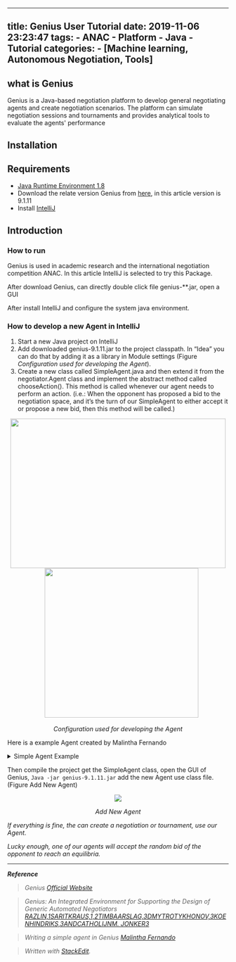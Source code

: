 
---
title: Genius User Tutorial
date: 2019-11-06 23:23:47
tags:
	- ANAC
	- Platform
	- Java
	- Tutorial
categories:
	- [Machine learning, Autonomous Negotiation, Tools]
---

## what is Genius

Genius is a Java-based negotiation platform to develop general negotiating agents and create negotiation scenarios. The platform can simulate negotiation sessions and tournaments and provides analytical tools to evaluate the agents' performance

## Installation

<!--more-->

## Requirements

- [Java Runtime Environment 1.8](https://www.oracle.com/technetwork/java/javase/downloads/jre8-downloads-2133155.html)
- Download the relate version Genius from [here](http://ii.tudelft.nl/genius/?q=article/releases), in this article version is 9.1.11
- Install [IntelliJ](https://www.jetbrains.com/idea/)

  

## Introduction

### How to run
Genius is used in academic research and the international negotiation competition ANAC. In this article IntelliJ is selected to try this Package.

After download Genius, can directly double click file genius-**.jar, open a GUI

After install IntelliJ and configure the system java environment.

### How to develop a new Agent in IntelliJ

1.  Start a new Java project on IntelliJ
2.  Add downloaded genius-9.1.11.jar to the project classpath. In “Idea” you can do that by adding it as a library in Module settings (Figure *Configuration used for developing the Agent*).
3.  Create a new class called SimpleAgent.java and then extend it from the negotiator.Agent class and implement the abstract method called chooseAction(). This method is called whenever our agent needs to perform an action. (i.e.: When the opponent has proposed a bid to the negotiation space, and it’s the turn of our SimpleAgent to either accept it or propose a new bid, then this method will be called.)

<p align="center">
	<img width="490" height="340" src="https://i.loli.net/2019/11/08/OjIv1iJEWnBA2RC.jpg" />
	&nbsp;&nbsp;&nbsp;
	<img width="350" height="340"  src="https://i.loli.net/2019/11/08/D4xwMWqEYXNclvb.jpg" />
</p>

<p align="center">
<em>Configuration used for developing the Agent</em>
</p>

Here is a example Agent created by Malintha Fernando

<details>
	<summary>Simple Agent Example</summary>

```java
import negotiator.*;
import negotiator.actions.Accept;
import negotiator.actions.Action;
import negotiator.actions.EndNegotiation;
import negotiator.actions.Offer;

import java.util.HashMap;
import java.util.Random;
import java.util.logging.Logger;

public class SimpleAgent extends Agent {

    public Action actionOfPartner = null;
    public static Logger log = Logger.getLogger(SimpleAgent.class.getName());
    public Action myLastAction;
    public Bid myLastBid;
    public AgentID agentID;
    public int nOfIssues = 0;
    public HashMap<Bid, Double> utilityCash;

    public enum ActionType {
        START, OFFER, ACCEPT, BREAKOFF
    }

    public ActionType getActionType(Action lAction) {
        ActionType lActionType = ActionType.START;
        if (lAction instanceof Offer)
            lActionType = ActionType.OFFER;
        else if (lAction instanceof Accept)
            lActionType = ActionType.ACCEPT;
        else if (lAction instanceof EndNegotiation)
            lActionType = ActionType.BREAKOFF;
        return lActionType;
    }

    public void init() {
        this.nOfIssues = utilitySpace.getDomain().getIssues().size();
        this.agentID = this.getAgentID();
        this.utilityCash = new HashMap<>();
        BidIterator lIter = new BidIterator(utilitySpace.getDomain());
        while (lIter.hasNext()) {
            Bid tmpBid = lIter.next();
            utilityCash.put(tmpBid, new Double(utilitySpace.getUtility(tmpBid)));
        }
    }

    @Override
    public String getVersion() {
        return "1.0";
    }

    public void ReceiveMessage(Action opponentAction) {
        actionOfPartner = opponentAction;
    }

    @Override
    public Action chooseAction() {
        ActionType lActionType = getActionType(actionOfPartner);
        Action lMyAction = null;
        try {
            switch (lActionType) {
                case OFFER:
                    Offer loffer = ((Offer) actionOfPartner);
                    System.out.println("Opponent's last bid = " + loffer.getBid().toString());
                    if (myLastAction == null) { //this is opponent's initial offer (y0)
                        if (utilitySpace.getUtility(loffer.getBid()) == 1) {
                            lMyAction = new Accept(getAgentID(), loffer.getBid());
                            //i generate my initial offer
                        } else {
                            lMyAction = generateInitialOffer();
                        }
                    } else if (utilitySpace.getUtility(loffer.getBid()) >= utilitySpace.getUtility(((Offer) myLastAction).getBid())) {
                        lMyAction = new Accept(getAgentID(), loffer.getBid());
                        //generate counter offer
                    } else {
                        lMyAction = generateCounterOffer();
                    }
                    break;
                case ACCEPT:
                    break;
                case BREAKOFF:
                    break;
                //I am starting
                default:
                    if (myLastAction == null) {
                        log.info("###default###" + lActionType.name());
                        lMyAction = generateInitialOffer();
                    } else {
                        // simply repeat last action
                        lMyAction = myLastAction;
                        myLastBid = ((Offer) myLastAction).getBid();
                    }
                    break;
            }
        } catch (Exception e) {
            e.printStackTrace();
        }
        myLastAction = lMyAction;
        return lMyAction;
    }

    public Action generateInitialOffer() throws Exception {
        return new Offer(getAgentID(), getBidRandomWalk());
    }

    public Action generateCounterOffer() throws Exception {
        return new Offer(getAgentID(), getBidRandomWalk());
    }

    public Bid getBidRandomWalk() {
        return utilitySpace.getDomain().getRandomBid(new Random());

    }
} 
```
</details>  


Then compile the project get the SimpleAgent class, open the GUI of Genius, `Java -jar genius-9.1.11.jar` add the new Agent use class file. (Figure Add New Agent)

<p align="center">
	<img src="https://i.loli.net/2019/11/08/7MytNfQ4i8EdsvT.png"/>
</p>

<p align="center">
<em> Add New Agent
</p>

If everything is fine, the can create a negotiation or tournament, use our Agent.

Lucky enough, one of our agents will accept the random bid of the opponent to reach an equilibria.

-------------------------------------------------------------------------------------------
**Reference**

> Genius
> [Official Website][1]

> Genius: An Integrated Environment for Supporting the Design of Generic Automated Negotiators
>[RAZLIN,1SARITKRAUS,1,2TIMBAARSLAG,3DMYTROTYKHONOV,3KOENHINDRIKS,3ANDCATHOLIJNM. JONKER3][2]

> Writing a simple agent in Genius
>[Malintha Fernando][3]

 [1]:http://ii.tudelft.nl/genius/
 [2]:https://homepages.cwi.nl/~baarslag/pub/Genius-An_Integrated_Environment_for_Supporting_the_Design_of_Generic_Automated_Negotiators.pdf
 [3]:https://medium.com/@malintha/writing-a-simple-agent-in-genius-43f13b186e5#.vqafyiqmo
 
> Written with [StackEdit](https://stackedit.io/).